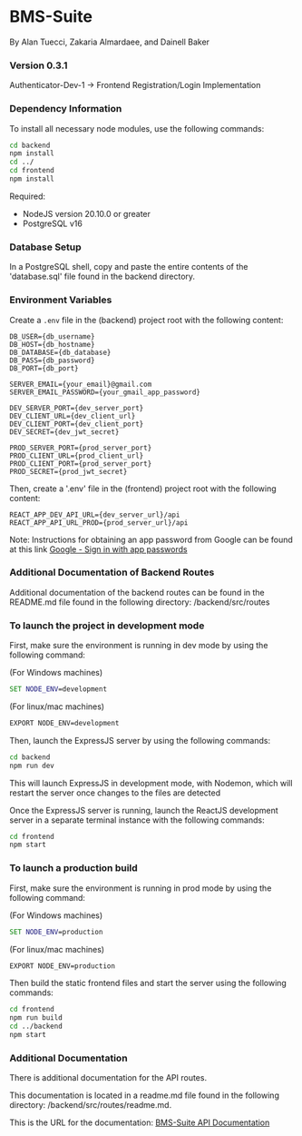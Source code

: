 # BMS-Suite

By Alan Tuecci, Zakaria Almardaee, and Dainell Baker

### Version 0.3.1

Authenticator-Dev-1 -> Frontend Registration/Login Implementation

### Dependency Information

To install all necessary node modules, use the following commands:

```bash
cd backend
npm install
cd ../
cd frontend
npm install
```

Required:

- NodeJS version 20.10.0 or greater
- PostgreSQL v16

### Database Setup

In a PostgreSQL shell, copy and paste the entire contents of the 'database.sql' file found in the backend directory.

### Environment Variables

Create a `.env` file in the (backend) project root with the following content:

```env
DB_USER={db_username}
DB_HOST={db_hostname}
DB_DATABASE={db_database}
DB_PASS={db_password}
DB_PORT={db_port}

SERVER_EMAIL={your_email}@gmail.com
SERVER_EMAIL_PASSWORD={your_gmail_app_password}

DEV_SERVER_PORT={dev_server_port}
DEV_CLIENT_URL={dev_client_url}
DEV_CLIENT_PORT={dev_client_port}
DEV_SECRET={dev_jwt_secret}

PROD_SERVER_PORT={prod_server_port}
PROD_CLIENT_URL={prod_client_url}
PROD_CLIENT_PORT={prod_server_port}
PROD_SECRET={prod_jwt_secret}
```

Then, create a '.env' file in the (frontend) project root with the following content:

```env
REACT_APP_DEV_API_URL={dev_server_url}/api
REACT_APP_API_URL_PROD={prod_server_url}/api
```

Note: Instructions for obtaining an app password from Google can be found at this link [Google - Sign in with app passwords](https://support.google.com/accounts/answer/185833?hl=en)

### Additional Documentation of Backend Routes

Additional documentation of the backend routes can be found in the README.md file found in the following directory: /backend/src/routes

### To launch the project in development mode

First, make sure the environment is running in dev mode by using the following command:

(For Windows machines)

```bat
SET NODE_ENV=development
```

(For linux/mac machines)

```bash
EXPORT NODE_ENV=development
```

Then, launch the ExpressJS server by using the following commands:

```bash
cd backend
npm run dev
```

This will launch ExpressJS in development mode, with Nodemon, which will restart the server once changes to the files are detected

Once the ExpressJS server is running, launch the ReactJS development server in a separate terminal instance with the following commands:

```bash
cd frontend
npm start
```

### To launch a production build

First, make sure the environment is running in prod mode by using the following command:

(For Windows machines)

```bat
SET NODE_ENV=production
```

(For linux/mac machines)

```bash
EXPORT NODE_ENV=production
```

Then build the static frontend files and start the server using the following commands:

```bash
cd frontend
npm run build
cd ../backend
npm start
```

### Additional Documentation

There is additional documentation for the API routes. 

This documentation is located in a readme.md file found in the following directory: /backend/src/routes/readme.md.

This is the URL for the documentation: [BMS-Suite API Documentation](https://github.com/AlanTuecci/BMS-Suite/tree/b475cc68e69685c0866b10e3a8359257fd56d220/backend/src/routes#readme)
